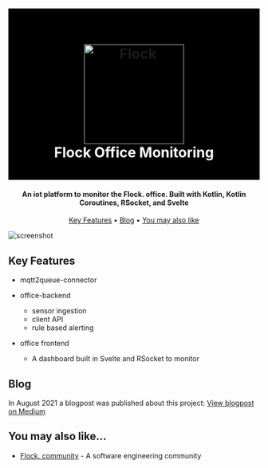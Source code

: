 
<h1 align="center" style="background-color:black; color:white; padding:10px; border-radius:0">
  <br>

  <a href="https://flock.community"><img src="https://raw.githubusercontent.com/flock-community/office-monitoring/master/flock_logo_svg" alt="Flock" width="200"></a>
  <br>
  Flock Office Monitoring
  <br>
</h1>

<h4 align="center">An iot platform to monitor the Flock. office. Built with Kotlin, Kotlin Coroutines, RSocket, and Svelte </h4>


<p align="center">
  <a href="#key-features">Key Features</a> •
  <a href="#blog">Blog</a> •
  <a href="#you-may-also-like">You may also like</a>
</p>

![screenshot](https://raw.githubusercontent.com/flock-community/office-monitoring/master/office-monitoring.gif)

## Key Features

* mqtt2queue-connector
  
* office-backend
    * sensor ingestion
    * client API
    * rule based alerting
* office frontend
    - A dashboard built in Svelte and RSocket to monitor

## Blog 
In August 2021 a blogpost was published about this project: [View blogpost on Medium](https://medium.com/@flock-blogs/close-the-hatch-its-going-to-rain-568503c19fca?source=friends_link&sk=9fdaedc9437a0f5865c4f43efdd94f54)


## You may also like...

- [Flock. community](https://flock.community) - A software engineering community
